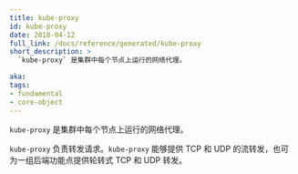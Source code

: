 ```yaml
---
title: kube-proxy
id: kube-proxy
date: 2018-04-12
full_link: /docs/reference/generated/kube-proxy
short_description: >
  `kube-proxy` 是集群中每个节点上运行的网络代理。

aka: 
tags:
- fundamental
- core-object
---
```


<!--
---
title: kube-proxy
id: kube-proxy
date: 2018-04-12
full_link: /docs/reference/generated/kube-proxy
short_description: >
  `kube-proxy` is a network proxy that runs on each node in the cluster.

aka: 
tags:
- fundamental
- core-object
---
-->

<!--
 `kube-proxy` is a network proxy that runs on each node in the cluster.
-->

`kube-proxy` 是集群中每个节点上运行的网络代理。

<!--more--> 

<!--
`kube-proxy` is responsible for request forwarding. `kube-proxy` allows TCP and UDP stream forwarding or round robin TCP and UDP forwarding across a set of backend functions.
-->

`kube-proxy` 负责转发请求。`kube-proxy` 能够提供 TCP 和 UDP 的流转发，也可为一组后端功能点提供轮转式 TCP 和 UDP 转发。
